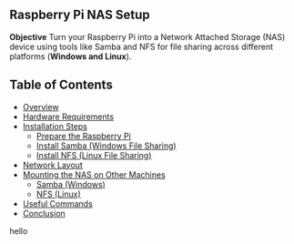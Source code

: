## Raspberry Pi NAS Setup

  **Objective**
Turn your Raspberry Pi into a Network Attached Storage (NAS) device using tools like Samba and NFS for file sharing across different platforms (**Windows and Linux**).

## Table of Contents

- [Overview](#overview)
- [Hardware Requirements](#hardware-requirements)
- [Installation Steps](#installation-steps)
  - [Prepare the Raspberry Pi](#prepare-the-raspberry-pi)
  - [Install Samba (Windows File Sharing)](#install-samba-windows-file-sharing)
  - [Install NFS (Linux File Sharing)](#install-nfs-linux-file-sharing)
- [Network Layout](#network-layout)
- [Mounting the NAS on Other Machines](#mounting-the-nas-on-other-machines)
  - [Samba (Windows)](#samba-windows)
  - [NFS (Linux)](#nfs-linux)
- [Useful Commands](#useful-commands)
- [Conclusion](#conclusion)

hello